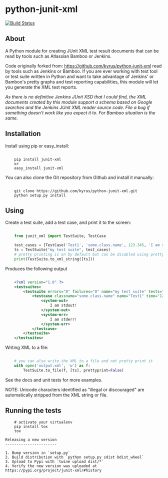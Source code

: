 python-junit-xml
================
[![Build Status](https://travis-ci.org/chadhutchins182/python-junit-xml.svg?branch=master)](https://travis-ci.org/chadhutchins182/python-junit-xml)

About
-----

A Python module for creating JUnit XML test result documents that can be
read by tools such as Atlassian Bamboo or Jenkins. 

Code originally forked from: https://github.com/kyrus/python-junit-xml
read by tools such as Jenkins or Bamboo. If you are ever working with test tool or
test suite written in Python and want to take advantage of Jenkins' or Bamboo's
pretty graphs and test reporting capabilities, this module will let you
generate the XML test reports.

*As there is no definitive Jenkins JUnit XSD that I could find, the XML
documents created by this module support a schema based on Google
searches and the Jenkins JUnit XML reader source code. File a bug if
something doesn't work like you expect it to.
For Bamboo situation is the same.*

Installation
------------

Install using pip or easy_install:

```

	pip install junit-xml
	or
	easy_install junit-xml
```

You can also clone the Git repository from Github and install it manually:

```

    git clone https://github.com/kyrus/python-junit-xml.git
    python setup.py install
```

Using
-----

Create a test suite, add a test case, and print it to the screen:

```python

    from junit_xml import TestSuite, TestCase

    test_cases = [TestCase('Test1', 'some.class.name', 123.345, 'I am stdout!', 'I am stderr!')]
    ts = TestSuite("my test suite", test_cases)
    # pretty printing is on by default but can be disabled using prettyprint=False
    print(TestSuite.to_xml_string([ts]))
```

Produces the following output

```xml

    <?xml version="1.0" ?>
    <testsuites>
        <testsuite errors="0" failures="0" name="my test suite" tests="1">
            <testcase classname="some.class.name" name="Test1" time="123.345000">
                <system-out>
                    I am stdout!
                </system-out>
                <system-err>
                    I am stderr!
                </system-err>
            </testcase>
        </testsuite>
    </testsuites>
```

Writing XML to a file:

```python

    # you can also write the XML to a file and not pretty print it
    with open('output.xml', 'w') as f:
        TestSuite.to_file(f, [ts], prettyprint=False)

```
See the docs and unit tests for more examples.

NOTE: Unicode characters identified as "illegal or discouraged" are automatically
stripped from the XML string or file.

Running the tests
-----------------

```
    # activate your virtualenv
    pip install tox
    tox

Releasing a new version
-----------------------

1. Bump version in `setup.py`
2. Build distribution with `python setup.py sdist bdist_wheel`
3. Upload to Pypi with `twine upload dist/*`
4. Verify the new version was uploaded at https://pypi.org/project/junit-xml/#history
